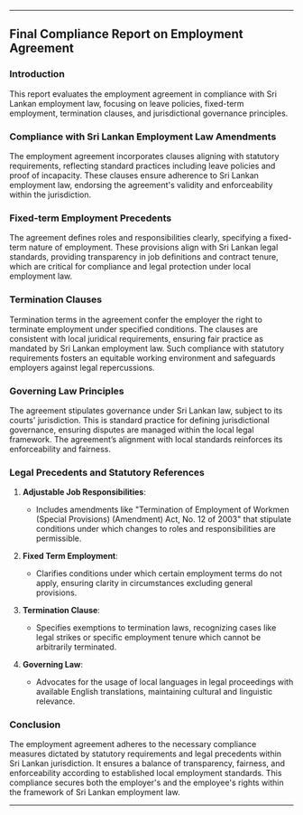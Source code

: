 ---

## Final Compliance Report on Employment Agreement

### Introduction
This report evaluates the employment agreement in compliance with Sri Lankan employment law, focusing on leave policies, fixed-term employment, termination clauses, and jurisdictional governance principles.

### Compliance with Sri Lankan Employment Law Amendments
The employment agreement incorporates clauses aligning with statutory requirements, reflecting standard practices including leave policies and proof of incapacity. These clauses ensure adherence to Sri Lankan employment law, endorsing the agreement's validity and enforceability within the jurisdiction.

### Fixed-term Employment Precedents
The agreement defines roles and responsibilities clearly, specifying a fixed-term nature of employment. These provisions align with Sri Lankan legal standards, providing transparency in job definitions and contract tenure, which are critical for compliance and legal protection under local employment law.

### Termination Clauses
Termination terms in the agreement confer the employer the right to terminate employment under specified conditions. The clauses are consistent with local juridical requirements, ensuring fair practice as mandated by Sri Lankan employment law. Such compliance with statutory requirements fosters an equitable working environment and safeguards employers against legal repercussions.

### Governing Law Principles
The agreement stipulates governance under Sri Lankan law, subject to its courts' jurisdiction. This is standard practice for defining jurisdictional governance, ensuring disputes are managed within the local legal framework. The agreement’s alignment with local standards reinforces its enforceability and fairness.

### Legal Precedents and Statutory References
1. **Adjustable Job Responsibilities**:
   - Includes amendments like "Termination of Employment of Workmen (Special Provisions) (Amendment) Act, No. 12 of 2003" that stipulate conditions under which changes to roles and responsibilities are permissible.

2. **Fixed Term Employment**:
   - Clarifies conditions under which certain employment terms do not apply, ensuring clarity in circumstances excluding general provisions.

3. **Termination Clause**:
   - Specifies exemptions to termination laws, recognizing cases like legal strikes or specific employment tenure which cannot be arbitrarily terminated.

4. **Governing Law**:
   - Advocates for the usage of local languages in legal proceedings with available English translations, maintaining cultural and linguistic relevance.

### Conclusion
The employment agreement adheres to the necessary compliance measures dictated by statutory requirements and legal precedents within Sri Lankan jurisdiction. It ensures a balance of transparency, fairness, and enforceability according to established local employment standards. This compliance secures both the employer's and the employee's rights within the framework of Sri Lankan employment law.

--- 
